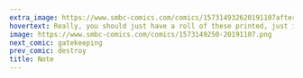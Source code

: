 ```yaml
---
extra_image: https://www.smbc-comics.com/comics/157314932620191107after.png
hovertext: Really, you should just have a roll of these printed, just in case.
image: https://www.smbc-comics.com/comics/1573149250-20191107.png
next_comic: gatekeeping
prev_comic: destroy
title: Note
---
```


